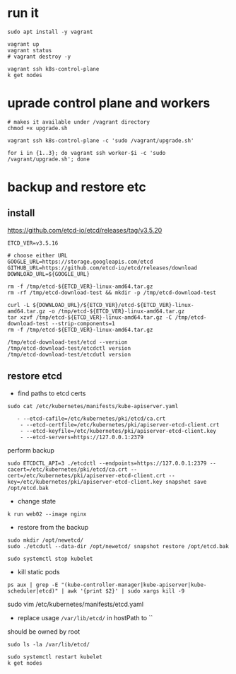 # run it

```shell
sudo apt install -y vagrant

vagrant up
vagrant status
# vagrant destroy -y

vagrant ssh k8s-control-plane
k get nodes
```

# uprade control plane and workers

```shell
# makes it available under /vagrant directory
chmod +x upgrade.sh

vagrant ssh k8s-control-plane -c 'sudo /vagrant/upgrade.sh'

for i in {1..3}; do vagrant ssh worker-$i -c 'sudo /vagrant/upgrade.sh'; done
```

# backup and restore etc

## install 

https://github.com/etcd-io/etcd/releases/tag/v3.5.20
```shell
ETCD_VER=v3.5.16

# choose either URL
GOOGLE_URL=https://storage.googleapis.com/etcd
GITHUB_URL=https://github.com/etcd-io/etcd/releases/download
DOWNLOAD_URL=${GOOGLE_URL}

rm -f /tmp/etcd-${ETCD_VER}-linux-amd64.tar.gz
rm -rf /tmp/etcd-download-test && mkdir -p /tmp/etcd-download-test

curl -L ${DOWNLOAD_URL}/${ETCD_VER}/etcd-${ETCD_VER}-linux-amd64.tar.gz -o /tmp/etcd-${ETCD_VER}-linux-amd64.tar.gz
tar xzvf /tmp/etcd-${ETCD_VER}-linux-amd64.tar.gz -C /tmp/etcd-download-test --strip-components=1
rm -f /tmp/etcd-${ETCD_VER}-linux-amd64.tar.gz

/tmp/etcd-download-test/etcd --version
/tmp/etcd-download-test/etcdctl version
/tmp/etcd-download-test/etcdutl version
```

## restore etcd

- find paths to etcd certs 

```shell
sudo cat /etc/kubernetes/manifests/kube-apiserver.yaml

   - --etcd-cafile=/etc/kubernetes/pki/etcd/ca.crt
    - --etcd-certfile=/etc/kubernetes/pki/apiserver-etcd-client.crt
    - --etcd-keyfile=/etc/kubernetes/pki/apiserver-etcd-client.key
    - --etcd-servers=https://127.0.0.1:2379
```

perform backup

```shell
sudo ETCDCTL_API=3 ./etcdctl --endpoints=https://127.0.0.1:2379 --cacert=/etc/kubernetes/pki/etcd/ca.crt --cert=/etc/kubernetes/pki/apiserver-etcd-client.crt --key=/etc/kubernetes/pki/apiserver-etcd-client.key snapshot save /opt/etcd.bak

```
 
 - change state
 ```shell
 k run web02 --image nginx
 ```

- restore from the backup

```shell
sudo mkdir /opt/newetcd/
sudo ./etcdutl --data-dir /opt/newetcd/ snapshot restore /opt/etcd.bak
````

```shell
sudo systemctl stop kubelet
```

- kill static pods 
```shell
ps aux | grep -E "(kube-controller-manager|kube-apiserver|kube-scheduler|etcd)" | awk '{print $2}' | sudo xargs kill -9
```

sudo vim /etc/kubernetes/manifests/etcd.yaml
- replace usage `/var/lib/etcd/` in hostPath to ``

should be owned by root
```
sudo ls -la /var/lib/etcd/
```


```shell
sudo systemctl restart kubelet
k get nodes
```



